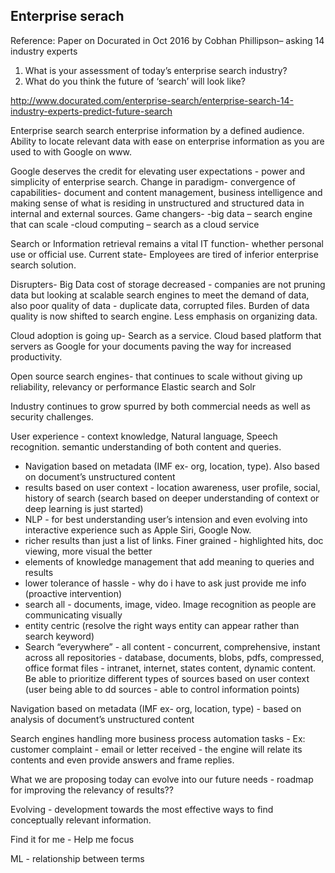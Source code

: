 ## Enterprise serach
Reference: Paper on Docurated in Oct 2016 by Cobhan Phillipson– asking  14 industry experts 
1. What is your assessment of today’s enterprise search industry?
2. What do you think the future of ‘search’ will look like?

http://www.docurated.com/enterprise-search/enterprise-search-14-industry-experts-predict-future-search

Enterprise search search enterprise information by a defined audience.
Ability to locate relevant data with ease on enterprise information as you are used to with Google on www.

Google deserves the credit for elevating user expectations - power and simplicity of enterprise search.
Change in paradigm- convergence of capabilities- document and content management, business
 intelligence and making sense of what is residing in unstructured and structured data in internal 
and external sources.
Game changers- 
-big data – search engine that can scale 
-cloud computing – search as a cloud service


Search or Information retrieval remains a vital IT function- whether personal use or official use.
Current state- Employees are tired of inferior enterprise search solution.


Disrupters-
Big Data
cost of storage decreased - companies are not pruning data but looking at scalable search engines to meet the demand of data, also poor quality of data - duplicate data, corrupted files. Burden of data quality is now shifted to search engine. Less emphasis on organizing data.

Cloud adoption is going up- Search as a service. Cloud based platform that servers as Google for your documents paving the way for increased productivity.

Open source search engines- that continues to scale without  giving up reliability, relevancy or performance
Elastic search and Solr

Industry continues to grow spurred by both commercial needs as well as security challenges. 

User experience - context knowledge, Natural language, Speech recognition.
semantic understanding of both content and queries.

- Navigation based on metadata (IMF ex- org, location, type). Also based on document’s unstructured content
- results based on user context - location awareness, user profile, social, history of search (search based on deeper understanding of context or deep learning is just started)
- NLP - for best understanding user’s intension and even evolving into interactive experience such as Apple Siri, Google Now. 
- richer results than just a list of links. Finer grained - highlighted hits, doc viewing, more visual the better
- elements of knowledge management that add meaning to queries and results 
- lower tolerance of hassle - why do i have to ask just provide me info (proactive intervention)
- search all - documents, image, video. Image recognition as people are communicating visually
- entity centric (resolve the right ways entity can appear rather than search keyword)
- Search “everywhere” - all content - concurrent, comprehensive, instant across all repositories - database, documents, blobs, pdfs, compressed, office format files - intranet, internet, states content, dynamic content. Be able to prioritize different types of sources based on user context (user being able to dd sources - able to control information points)

Navigation based on metadata (IMF ex- org, location, type) - based on analysis of document’s unstructured content

Search engines handling more business process automation tasks - Ex: customer complaint - email or letter received - the engine will relate its contents and even provide answers and frame replies.

What we are proposing today can evolve into our future needs - roadmap for improving the relevancy of results??

Evolving - development towards the most effective ways to find conceptually relevant information.

Find it for me -
Help me focus

ML - relationship between terms
